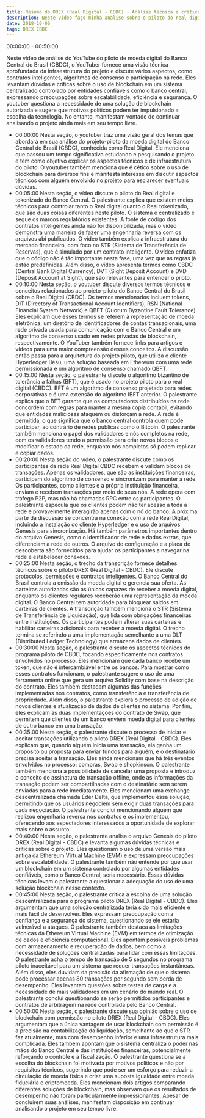 ```yaml
---
title: Resumo do DREX (Real Digital - CBDC) - Análise técnica e crítica do piloto
description: Neste vídeo faço minha análise sobre o piloto do real digital (CBDC do Banco Central do Brasil)
date: 2018-10-06
tags: DREX CBDC
---
```


00:00:00 - 00:50:00


Neste vídeo de análise do YouTube do piloto de moeda digital do Banco Central do Brasil (CBDC), o YouTuber fornece uma visão técnica aprofundada da infraestrutura do projeto e discute vários aspectos, como contratos inteligentes, algoritmos de consenso e participação na rede. Eles levantam dúvidas e críticas sobre o uso de blockchain em um sistema centralizado controlado por entidades confiáveis como o banco central, expressando preocupações sobre escalabilidade, eficiência e segurança. O youtuber questiona a necessidade de uma solução de blockchain autorizada e sugere que motivos políticos podem ter impulsionado a escolha da tecnologia. No entanto, manifestam vontade de continuar analisando o projeto ainda mais em seu tempo livre.


- 00:00:00 Nesta seção, o youtuber traz uma visão geral dos temas que abordará em sua análise do projeto-piloto da moeda digital do Banco Central do Brasil (CBDC), conhecida como Real Digital. Ele menciona que passou um tempo significativo estudando e pesquisando o projeto e tem como objetivo explicar os aspectos técnicos e de infraestrutura do piloto. O youtuber também menciona que é cético sobre o uso de blockchain para diversos fins e manifesta interesse em discutir aspectos técnicos com alguém envolvido no projeto para esclarecer eventuais dúvidas.
- 00:05:00 Nesta seção, o vídeo discute o piloto do Real digital e tokenizado do Banco Central. O palestrante explica que existem meios técnicos para controlar tanto o Real digital quanto o Real tokenizado, que são duas coisas diferentes neste piloto. O sistema é centralizado e segue os marcos regulatórios existentes. A fonte de código dos contratos inteligentes ainda não foi disponibilizada, mas o vídeo demonstra uma maneira de fazer uma engenharia reversa com os arquivos abi publicados. O vídeo também explica a infraestrutura do mercado financeiro, com foco no STR (Sistema de Transferência de Reservas), que é simulado por um contrato inteligente. O vídeo enfatiza que o código não é tão importante nesta fase, uma vez que as regras já estão predefinidas. Além disso, o vídeo apresenta termos como CBDC (Central Bank Digital Currency), DVT (Sight Deposit Account) e DVD (Deposit Account at Sight), que são relevantes para entender o piloto.
- 00:10:00 Nesta seção, o youtuber discute diversos termos técnicos e conceitos relacionados ao projeto-piloto do Banco Central do Brasil sobre o Real Digital (CBDC). Os termos mencionados incluem tokens, DIT (Directory of Transactional Account Identifiers), RSN (National Financial System Network) e QBFT (Quorum Byzantine Fault Tolerance). Eles explicam que esses termos se referem à representação de moeda eletrônica, um diretório de identificadores de contas transacionais, uma rede privada usada para comunicação com o Banco Central e um algoritmo de consenso usado em redes privadas de blockchain, respectivamente. O YouTuber também fornece links para artigos e vídeos para uma maior compreensão desses conceitos. A discussão então passa para a arquitetura do projeto piloto, que utiliza o cliente Hyperledger Besu, uma solução baseada em Ethereum com uma rede permissionada e um algoritmo de consenso chamado QBFT.
- 00:15:00 Nesta seção, o palestrante discute o algoritmo bizantino de tolerância a falhas (BFT), que é usado no projeto piloto para o real digital (CBDC). BFT é um algoritmo de consenso projetado para redes corporativas e é uma extensão do algoritmo IBFT anterior. O palestrante explica que o BFT garante que os computadores distribuídos na rede concordem com regras para manter a mesma cópia contábil, evitando que entidades maliciosas ataquem ou distorçam a rede. A rede é permitida, o que significa que o banco central controla quem pode participar, ao contrário de redes públicas como o Bitcoin. O palestrante também menciona o papel dos validadores e nós completos na rede, com os validadores tendo a permissão para criar novos blocos e modificar o estado da rede, enquanto nós completos só podem replicar e copiar dados.
- 00:20:00 Nesta seção do vídeo, o palestrante discute como os participantes da rede Real Digital CBDC recebem e validam blocos de transações. Apenas os validadores, que são as instituições financeiras, participam do algoritmo de consenso e sincronizam para manter a rede. Os participantes, como clientes e a própria instituição financeira, enviam e recebem transações por meio de seus nós. A rede opera com tráfego P2P, mas não há chamadas RPC entre os participantes. O palestrante especula que os clientes podem não ter acesso a toda a rede e provavelmente interagirão apenas com o nó do banco. A próxima parte da discussão se concentra na conexão com a rede Real Digital, incluindo a instalação do cliente Hyperledger e o uso de arquivos Genesis para sincronização. Há também parâmetros importantes dentro do arquivo Genesis, como o identificador de rede e dados extras, que diferenciam a rede de outros. O arquivo de configuração e a placa de descoberta são fornecidos para ajudar os participantes a navegar na rede e estabelecer conexões.
- 00:25:00 Nesta seção, o trecho da transcrição fornece detalhes técnicos sobre o piloto DREX (Real Digital - CBDC). Ele discute protocolos, permissões e contratos inteligentes. O Banco Central do Brasil controla a emissão da moeda digital e gerencia sua oferta. As carteiras autorizadas são as únicas capazes de receber a moeda digital, enquanto os clientes regulares receberão uma representação da moeda digital. O Banco Central tem autoridade para bloquear saldos em carteiras de clientes. A transcrição também menciona o STR (Sistema de Transferência de Liquidação), que lida com obrigações financeiras entre instituições. Os participantes podem alterar suas carteiras e habilitar carteiras adicionais para receber a moeda digital. O trecho termina se referindo a uma implementação semelhante a uma DLT (Distributed Ledger Technology) que armazena dados de clientes.
- 00:30:00 Nesta seção, o palestrante discute os aspectos técnicos do programa piloto de CBDC, focando especificamente nos contratos envolvidos no processo. Eles mencionam que cada banco recebe um token, que não é intercambiável entre os bancos. Para mostrar como esses contratos funcionam, o palestrante sugere o uso de uma ferramenta online que gera um arquivo Solidity com base na descrição do contrato. Eles também destacam algumas das funções implementadas nos contratos, como transferência e transferência de propriedade. Além disso, o palestrante explora o processo de adição de novos clientes e atualização de dados de clientes no sistema. Por fim, eles explicam as duas implementações do contrato de Swap, que permitem que clientes de um banco enviem moeda digital para clientes de outro banco em uma transação.
- 00:35:00 Nesta seção, o palestrante discute o processo de iniciar e aceitar transações utilizando o piloto DREX (Real Digital - CBDC). Eles explicam que, quando alguém inicia uma transação, ela ganha um propósito ou proposta para enviar fundos para alguém, e o destinatário precisa aceitar a transação. Eles ainda mencionam que há três eventos envolvidos no processo: compras, Swap e shopkinson. O palestrante também menciona a possibilidade de cancelar uma proposta e introduz o conceito de assinatura de transação offline, onde as informações da transação podem ser compartilhadas com o destinatário sem serem enviadas para a rede imediatamente. Eles mencionam uma exchange descentralizada chamada Éder Delta, que implementou essa solução, permitindo que os usuários negociem sem exigir duas transações para cada negociação. O palestrante conclui mencionando alguém que realizou engenharia reversa nos contratos e os implementou, oferecendo aos espectadores interessados a oportunidade de explorar mais sobre o assunto.
- 00:40:00 Nesta seção, o palestrante analisa o arquivo Genesis do piloto DREX (Real Digital - CBDC) e levanta algumas dúvidas técnicas e críticas sobre o projeto. Eles questionam o uso de uma versão mais antiga da Ethereum Virtual Machine (EVM) e expressam preocupações sobre escalabilidade. O palestrante também não entende por que usar um blockchain em um sistema controlado por algumas entidades confiáveis, como o Banco Central, seria necessário. Essas dúvidas técnicas levam o palestrante a questionar a adequação do uso de uma solução blockchain nesse contexto.
- 00:45:00 Nesta seção, o palestrante critica a escolha de uma solução descentralizada para o programa piloto DREX (Real Digital - CBDC). Eles argumentam que uma solução centralizada teria sido mais eficiente e mais fácil de desenvolver. Eles expressam preocupação com a confiança e a segurança do sistema, questionando se ele estaria vulnerável a ataques. O palestrante também destaca as limitações técnicas da Ethereum Virtual Machine (EVM) em termos de otimização de dados e eficiência computacional. Eles apontam possíveis problemas com armazenamento e recuperação de dados, bem como a necessidade de soluções centralizadas para lidar com essas limitações. O palestrante acha o tempo de transação de 5 segundos no programa piloto inaceitável para um sistema que requer transações instantâneas. Além disso, eles duvidam da precisão da afirmação de que o sistema pode processar apenas 80 transações por segundo sem perda de desempenho. Eles levantam questões sobre testes de carga e a necessidade de mais validadores em um cenário do mundo real. O palestrante conclui questionando se serão permitidos participantes e contratos de arbitragem na rede controlada pelo Banco Central.
- 00:50:00 Nesta seção, o palestrante discute sua opinião sobre o uso de blockchain com permissão no piloto DREX (Real Digital - CBDC). Eles argumentam que a única vantagem de usar blockchain com permissão é a precisão na contabilização da liquidação, semelhante ao que o STR faz atualmente, mas com desempenho inferior e uma infraestrutura mais complicada. Eles também apontam que o sistema centraliza o poder nas mãos do Banco Central e das instituições financeiras, potencialmente reforçando o controle e a fiscalização. O palestrante questiona se a escolha do blockchain foi motivada por motivos políticos e não por requisitos técnicos, sugerindo que pode ser um esforço para reduzir a circulação de moeda física e criar uma suposta igualdade entre moeda fiduciária e criptomoeda. Eles mencionam dois artigos comparando diferentes soluções de blockchain, mas observam que os resultados de desempenho não foram particularmente impressionantes. Apesar de concluírem suas análises, manifestam disposição em continuar analisando o projeto em seu tempo livre.

